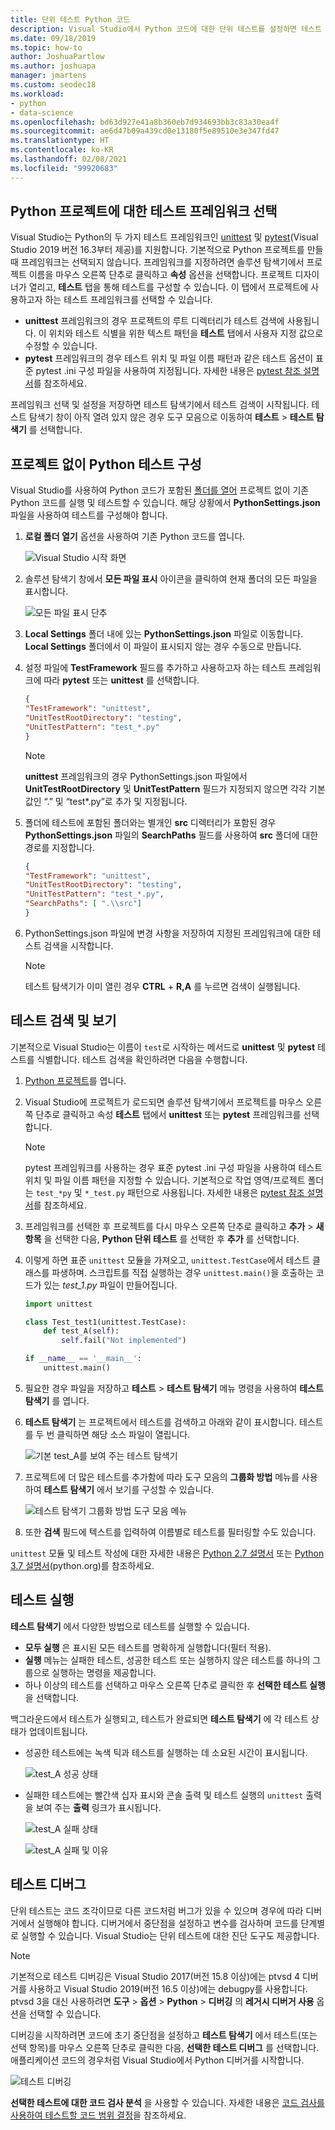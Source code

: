 ```yaml
---
title: 단위 테스트 Python 코드
description: Visual Studio에서 Python 코드에 대한 단위 테스트를 설정하면 테스트 탐색기 기능을 최대한 활용하여 테스트를 검색, 실행 및 디버그할 수 있습니다.
ms.date: 09/18/2019
ms.topic: how-to
author: JoshuaPartlow
ms.author: joshuapa
manager: jmartens
ms.custom: seodec18
ms.workload:
- python
- data-science
ms.openlocfilehash: bd63d927e41a8b360eb7d934693bb3c83a30ea4f
ms.sourcegitcommit: ae6d47b09a439cd0e13180f5e89510e3e347fd47
ms.translationtype: HT
ms.contentlocale: ko-KR
ms.lasthandoff: 02/08/2021
ms.locfileid: "99920683"
---
```

## <a name="select-the-test-framework-for-a-python-project"></a>Python 프로젝트에 대한 테스트 프레임워크 선택

Visual Studio는 Python의 두 가지 테스트 프레임워크인 [unittest](https://docs.python.org/3/library/unittest.html) 및 [pytest](https://pytest.org/en/latest/)(Visual Studio 2019 버전 16.3부터 제공)를 지원합니다. 기본적으로 Python 프로젝트를 만들 때 프레임워크는 선택되지 않습니다. 프레임워크를 지정하려면 솔루션 탐색기에서 프로젝트 이름을 마우스 오른쪽 단추로 클릭하고 **속성** 옵션을 선택합니다. 프로젝트 디자이너가 열리고, **테스트** 탭을 통해 테스트를 구성할 수 있습니다. 이 탭에서 프로젝트에 사용하고자 하는 테스트 프레임워크를 선택할 수 있습니다. 

* **unittest** 프레임워크의 경우 프로젝트의 루트 디렉터리가 테스트 검색에 사용됩니다. 이 위치와 테스트 식별을 위한 텍스트 패턴을 **테스트** 탭에서 사용자 지정 값으로 수정할 수 있습니다.
* **pytest** 프레임워크의 경우 테스트 위치 및 파일 이름 패턴과 같은 테스트 옵션이 표준 pytest .ini 구성 파일을 사용하여 지정됩니다. 자세한 내용은 [pytest 참조 설명서](https://docs.pytest.org/en/latest/reference.html#ini-options-ref)를 참조하세요.

프레임워크 선택 및 설정을 저장하면 테스트 탐색기에서 테스트 검색이 시작됩니다. 테스트 탐색기 창이 아직 열려 있지 않은 경우 도구 모음으로 이동하여 **테스트** > **테스트 탐색기** 를 선택합니다.

## <a name="configure-testing-for-python-without-a-project"></a>프로젝트 없이 Python 테스트 구성
Visual Studio를 사용하여 Python 코드가 포함된 [폴더를 열어](../../quickstart-05-python-visual-studio-open-folder.md) 프로젝트 없이 기존 Python 코드를 실행 및 테스트할 수 있습니다. 해당 상황에서 **PythonSettings.json** 파일을 사용하여 테스트를 구성해야 합니다. 
1. **로컬 폴더 열기** 옵션을 사용하여 기존 Python 코드를 엽니다. 

   ![Visual Studio 시작 화면](../../media/quickstart-open-folder/01-open-local-folder.png)

1. 솔루션 탐색기 창에서 **모든 파일 표시** 아이콘을 클릭하여 현재 폴더의 모든 파일을 표시합니다.

   ![모든 파일 표시 단추](../../media/unit-test-show-files.png)

1. **Local Settings** 폴더 내에 있는 **PythonSettings.json** 파일로 이동합니다. **Local Settings** 폴더에서 이 파일이 표시되지 않는 경우 수동으로 만듭니다.
   
1. 설정 파일에 **TestFramework** 필드를 추가하고 사용하고자 하는 테스트 프레임워크에 따라 **pytest** 또는 **unittest** 를 선택합니다.

    ```json
    {
    "TestFramework": "unittest",
    "UnitTestRootDirectory": "testing",
    "UnitTestPattern": "test_*.py"
    }
    ```

    > [!Note]
    > **unittest** 프레임워크의 경우 PythonSettings.json 파일에서 **UnitTestRootDirectory** 및 **UnitTestPattern** 필드가 지정되지 않으면 각각 기본값인 “.” 및 “test*.py”로 추가 및 지정됩니다.

1. 폴더에 테스트에 포함된 폴더와는 별개인 **src** 디렉터리가 포함된 경우 **PythonSettings.json** 파일의 **SearchPaths** 필드를 사용하여 **src** 폴더에 대한 경로를 지정합니다.

    ```json
    {
    "TestFramework": "unittest",
    "UnitTestRootDirectory": "testing",
    "UnitTestPattern": "test_*.py",
    "SearchPaths": [ ".\\src"]
    }
    ```

1. PythonSettings.json 파일에 변경 사항을 저장하여 지정된 프레임워크에 대한 테스트 검색을 시작합니다. 
   > [!Note]
   > 테스트 탐색기가 이미 열린 경우 **CTRL** + **R,A** 를 누르면 검색이 실행됩니다.

## <a name="discover-and-view-tests"></a>테스트 검색 및 보기

기본적으로 Visual Studio는 이름이 `test`로 시작하는 메서드로 **unittest** 및 **pytest** 테스트를 식별합니다. 테스트 검색을 확인하려면 다음을 수행합니다.

1. [Python 프로젝트](../../managing-python-projects-in-visual-studio.md)를 엽니다.

1. Visual Studio에 프로젝트가 로드되면 솔루션 탐색기에서 프로젝트를 마우스 오른쪽 단추로 클릭하고 속성 **테스트** 탭에서 **unittest** 또는 **pytest** 프레임워크를 선택합니다.
   > [!Note]
   > pytest 프레임워크를 사용하는 경우 표준 pytest .ini 구성 파일을 사용하여 테스트 위치 및 파일 이름 패턴을 지정할 수 있습니다. 기본적으로 작업 영역/프로젝트 폴더는 `test_*py` 및 `*_test.py` 패턴으로 사용됩니다. 자세한 내용은 [pytest 참조 설명서](https://docs.pytest.org/en/latest/reference.html#ini-options-ref)를 참조하세요.

1. 프레임워크를 선택한 후 프로젝트를 다시 마우스 오른쪽 단추로 클릭하고 **추가** > **새 항목** 을 선택한 다음, **Python 단위 테스트** 를 선택한 후 **추가** 를 선택합니다.

1. 이렇게 하면 표준 `unittest` 모듈을 가져오고, `unittest.TestCase`에서 테스트 클래스를 파생하며. 스크립트를 직접 실행하는 경우 `unittest.main()`을 호출하는 코드가 있는 *test_1.py* 파일이 만들어집니다.

    ```python
    import unittest

    class Test_test1(unittest.TestCase):
        def test_A(self):
            self.fail("Not implemented")

    if __name__ == '__main__':
        unittest.main()
    ```

1. 필요한 경우 파일을 저장하고 **테스트** > **테스트 탐색기** 메뉴 명령을 사용하여 **테스트 탐색기** 를 엽니다.

1. **테스트 탐색기** 는 프로젝트에서 테스트를 검색하고 아래와 같이 표시합니다. 테스트를 두 번 클릭하면 해당 소스 파일이 열립니다.

    ![기본 test_A를 보여 주는 테스트 탐색기](../../media/unit-test-a-2.png) 

1. 프로젝트에 더 많은 테스트를 추가함에 따라 도구 모음의 **그룹화 방법** 메뉴를 사용하여 **테스트 탐색기** 에서 보기를 구성할 수 있습니다.

    ![테스트 탐색기 그룹화 방법 도구 모음 메뉴](../../media/unit-test-group-menu-2.png) 

1. 또한 **검색** 필드에 텍스트를 입력하여 이름별로 테스트를 필터링할 수도 있습니다.

`unittest` 모듈 및 테스트 작성에 대한 자세한 내용은 [Python 2.7 설명서](https://docs.python.org/2/library/unittest.html) 또는 [Python 3.7 설명서](https://docs.python.org/3/library/unittest.html)(python.org)를 참조하세요.

## <a name="run-tests"></a>테스트 실행

**테스트 탐색기** 에서 다양한 방법으로 테스트를 실행할 수 있습니다.

- **모두 실행** 은 표시된 모든 테스트를 명확하게 실행합니다(필터 적용).
- **실행** 메뉴는 실패한 테스트, 성공한 테스트 또는 실행하지 않은 테스트를 하나의 그룹으로 실행하는 명령을 제공합니다.
- 하나 이상의 테스트를 선택하고 마우스 오른쪽 단추로 클릭한 후 **선택한 테스트 실행** 을 선택합니다.

백그라운드에서 테스트가 실행되고, 테스트가 완료되면 **테스트 탐색기** 에 각 테스트 상태가 업데이트됩니다.

- 성공한 테스트에는 녹색 틱과 테스트를 실행하는 데 소요된 시간이 표시됩니다.

    ![test_A 성공 상태](../../media/unit-test-A-pass.png)

- 실패한 테스트에는 빨간색 십자 표시와 콘솔 출력 및 테스트 실행의 `unittest` 출력을 보여 주는 **출력** 링크가 표시됩니다.

    ![test_A 실패 상태](../../media/unit-test-A-fail.png)

    ![test_A 실패 및 이유](../../media/unit-test-A-fail-reason.png)

## <a name="debug-tests"></a>테스트 디버그

단위 테스트는 코드 조각이므로 다른 코드처럼 버그가 있을 수 있으며 경우에 따라 디버거에서 실행해야 합니다. 디버거에서 중단점을 설정하고 변수를 검사하며 코드를 단계별로 실행할 수 있습니다. Visual Studio는 단위 테스트에 대한 진단 도구도 제공합니다.

> [!Note]
> 기본적으로 테스트 디버깅은 Visual Studio 2017(버전 15.8 이상)에는 ptvsd 4 디버거를 사용하고 Visual Studio 2019(버전 16.5 이상)에는 debugpy를 사용합니다. ptvsd 3을 대신 사용하려면 
**도구** > **옵션** > **Python** > **디버깅** 의 **레거시 디버거 사용** 옵션을 선택할 수 있습니다. 

디버깅을 시작하려면 코드에 초기 중단점을 설정하고 **테스트 탐색기** 에서 테스트(또는 선택 항목)를 마우스 오른쪽 단추로 클릭한 다음, **선택한 테스트 디버그** 를 선택합니다. 애플리케이션 코드의 경우처럼 Visual Studio에서 Python 디버거를 시작합니다.

![테스트 디버깅](../../media/unit-test-debugging.png)

**선택한 테스트에 대한 코드 검사 분석** 을 사용할 수 있습니다. 자세한 내용은 [코드 검사를 사용하여 테스트할 코드 범위 결정](../../../test/using-code-coverage-to-determine-how-much-code-is-being-tested.md)을 참조하세요.
